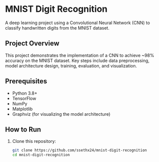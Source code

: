 # MNIST Digit Recognition

A deep learning project using a Convolutional Neural Network (CNN) to classify handwritten digits from the MNIST dataset.

## Project Overview
This project demonstrates the implementation of a CNN to achieve ~98% accuracy on the MNIST dataset. Key steps include data preprocessing, model architecture design, training, evaluation, and visualization.

## Prerequisites
- Python 3.8+
- TensorFlow
- NumPy
- Matplotlib
- Graphviz (for visualizing the model architecture)

## How to Run
1. Clone this repository:
   ```bash
   git clone https://github.com/ssethx24/mnist-digit-recognition
   cd mnist-digit-recognition
